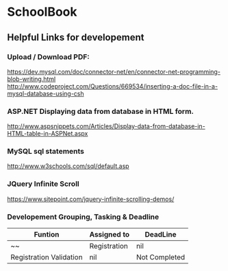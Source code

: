 # SchoolBook

## Helpful Links for developement
### Upload / Download PDF:
https://dev.mysql.com/doc/connector-net/en/connector-net-programming-blob-writing.html
http://www.codeproject.com/Questions/669534/inserting-a-doc-file-in-a-mysql-database-using-csh

### ASP.NET Displaying data from database in HTML form.
http://www.aspsnippets.com/Articles/Display-data-from-database-in-HTML-table-in-ASPNet.aspx

### MySQL sql statements
http://www.w3schools.com/sql/default.asp

### JQuery Infinite Scroll
https://www.sitepoint.com/jquery-infinite-scrolling-demos/

### Developement Grouping, Tasking & Deadline

| Funtion | Assigned to | DeadLine|
|  -----  |   -------   | ------- |
~~| Registration | nil | Completed |~~
| Registration Validation | nil | Not Completed|
